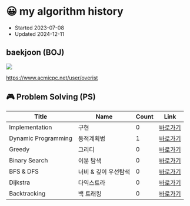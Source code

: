 # 😀 my algorithm history

- Started 2023-07-08
- Updated 2024-12-11

## baekjoon (BOJ)

<img src="http://mazassumnida.wtf/api/v2/generate_badge?boj=overist" />

https://www.acmicpc.net/user/overist

## 🎮 Problem Solving (PS)

| Title               | Name                 | Count | Link                                                                                     |
| ------------------- | -------------------- | ----- | ---------------------------------------------------------------------------------------- |
| Implementation      | 구현                 | 0     | [바로가기](https://github.com/overist/algorithmist/tree/main/content/Implementation)     |
| Dynamic Programming | 동적계획법           | 1     | [바로가기](https://github.com/overist/algorithmist/tree/main/content/DynamicProgramming) |
| Greedy              | 그리디               | 0     | [바로가기](https://github.com/overist/algorithmist/tree/main/content/Greedy)             |
| Binary Search       | 이분 탐색            | 0     | [바로가기](https://github.com/overist/algorithmist/tree/main/content/BinarySearch)       |
| BFS & DFS           | 너비 & 깊이 우선탐색 | 0     | [바로가기](https://github.com/overist/algorithmist/tree/main/content/BFSDFS)             |
| Dijkstra            | 다익스트라           | 0     | [바로가기](https://github.com/overist/algorithmist/tree/main/content/Dijkstra)           |
| Backtracking        | 백 트래킹            | 0     | [바로가기](https://github.com/overist/algorithmist/tree/main/content/Backtracking)       |
